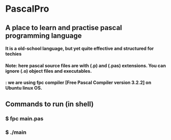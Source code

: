 # PascalPro

## A place to learn and practise pascal programming language
#### It is a old-school language, but yet quite effective and structured for techies
#### Note: here pascal source files are with (.p) and (.pas) extensions. You can ignore (.o) object files and executables.
####     : we are using fpc compiler [Free Pascal Compiler version 3.2.2] on Ubuntu linux OS.

## Commands to run (in shell)
### $ fpc main.pas
### $ ./main

